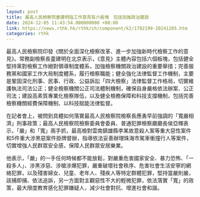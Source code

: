 ```yaml
---
layout: post
title: 最高人民檢察院童建明指工作意見有六板塊　包括加強政治建設
date: 2024-12-05 11:43:54.000000000 +08:00
link: https://news.rthk.hk/rthk/ch/component/k2/1782199-20241205.htm
categories: rthk
---
```


最高人民檢察院印發《關於全面深化檢察改革、進一步加強新時代檢察工作的意見》。常務副檢察長童建明在北京表示，《意見》主體內容包括六個板塊，包括健全堅持黨對檢察工作絕對領導制度體系，加強檢察機關政治建設的重要舉措；完善服務黨和國家工作大局制度體系，履行檢察職能；健全強化法律監督工作機制，主要是鞏固深化刑事、民事、行政、公益訴訟「四大檢察」法律監督工作格局，切實維護執法司法公正；健全檢察機關公正司法體制機制，確保自身嚴格依法辦案、公正司法；建設高素質專業化檢察隊伍，以及健全檢務保障和科技支撐機制，包括完善檢察機關經費保障機制、以科技賦能法律監督。

在記者會上，被問到具體如何落實最高人民檢察院檢察長應勇早前強調的「寬嚴相濟」刑事政策；最高人民檢察院檢察委員會委員、普通犯罪檢察廳廳長侯亞輝表示，「嚴」和「寬」兩手抓，最高檢對雲南鎮雄縣李某故意殺人案等重大惡性案件和5件重大涉黑惡案件掛牌督辦，指導依法妥善辦理珠海市駕車衝撞行人等案件，切實增強人民群眾安全感，保障人民群眾安居樂業。

他表示，「嚴」的一手任何時候都不能放鬆，對嚴重危害國家安全、暴力恐怖、「一殺多人」、涉黑涉惡、涉槍涉爆犯罪，嚴重破壞社會秩序、危害社會生活安寧的網絡犯罪，以及殘害婦女、兒童、老年人、殘疾人等特定群體犯罪，堅持當嚴則嚴，該捕即捕、依法追訴，另一方面對主觀惡性不大的輕微犯罪，依法落實「寬」的政策，最大限度教育感化犯罪嫌疑人，減少社會對抗、增進社會和諧。
